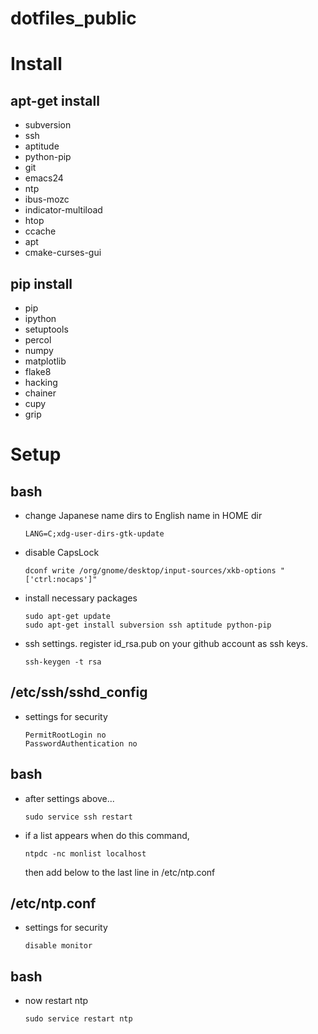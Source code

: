 # dotfiles_public


Install
=======

apt-get install
---------------
  - subversion
  - ssh
  - aptitude
  - python-pip
  - git
  - emacs24
  - ntp
  - ibus-mozc
  - indicator-multiload
  - htop
  - ccache
  - apt
  - cmake-curses-gui


pip install
-----------
  - pip
  - ipython
  - setuptools
  - percol
  - numpy
  - matplotlib
  - flake8
  - hacking
  - chainer
  - cupy
  - grip


Setup
=====

bash
----
  - change Japanese name dirs to English name in HOME dir
    ```
    LANG=C;xdg-user-dirs-gtk-update
    ```

  - disable CapsLock
    ```
    dconf write /org/gnome/desktop/input-sources/xkb-options "['ctrl:nocaps']"
    ```

  - install necessary packages
    ```
    sudo apt-get update
    sudo apt-get install subversion ssh aptitude python-pip
    ```

  - ssh settings.
    register id_rsa.pub on your github account as ssh keys.
    ```
    ssh-keygen -t rsa
    ```


/etc/ssh/sshd_config
--------------------
  - settings for security
    ```
    PermitRootLogin no
    PasswordAuthentication no
    ```


bash
----
  - after settings above...
    ```
    sudo service ssh restart
    ```

  - if a list appears when do this command,
    ```
    ntpdc -nc monlist localhost
    ```
    then add below to the last line in /etc/ntp.conf


/etc/ntp.conf
-------------
  - settings for security
    ```
    disable monitor
    ```


bash
----
  - now restart ntp
    ```
    sudo service restart ntp
    ```
